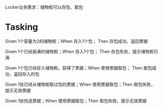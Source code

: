 Locker业务需求：储物柜可以存包、取包

# Tasking 

Given 1个容量为2的储物柜；When 存入1个包；
Then 存包成功，返回票据

Given 1个已经装满的储物柜；When 存入1个包；
Then 存包失败，提示储物柜已满

Given 1个包已经存入储物柜，获得了票据；When 使用票据取包；
Then 取包成功，返回存入的包

Given 1张已经从储物柜取过包的票据；When 使用票据取包；Then 取包失败，提示无效票据

Given 1张伪造票据；When 使用票据取包；Then 取包失败，提示无效票据